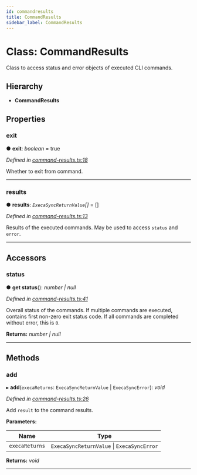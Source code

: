```yaml
---
id: commandresults
title: CommandResults
sidebar_label: CommandResults
---
```


# Class: CommandResults

Class to access status and error objects of executed CLI commands.

## Hierarchy

* **CommandResults**

## Properties

###  exit

● **exit**: *boolean* = true

*Defined in [command-results.ts:18](https://github.com/ozum/intermodular/blob/8cb9a40/src/command-results.ts#L18)*

Whether to exit from command.

___

###  results

● **results**: *`ExecaSyncReturnValue`[]* =  []

*Defined in [command-results.ts:13](https://github.com/ozum/intermodular/blob/8cb9a40/src/command-results.ts#L13)*

Results of the executed commands. May be used to access `status` and `error`.

___

## Accessors

###  status

● **get status**(): *number | null*

*Defined in [command-results.ts:41](https://github.com/ozum/intermodular/blob/8cb9a40/src/command-results.ts#L41)*

Overall status of the commands. If multiple commands are executed, contains first non-zero exit status code.
If all commands are completed without error, this is `0`.

**Returns:** *number | null*

___

## Methods

###  add

▸ **add**(`execaReturns`: `ExecaSyncReturnValue` | `ExecaSyncError`): *void*

*Defined in [command-results.ts:26](https://github.com/ozum/intermodular/blob/8cb9a40/src/command-results.ts#L26)*

Add `result` to the command results.

**Parameters:**

Name | Type |
------ | ------ |
`execaReturns` | `ExecaSyncReturnValue` \| `ExecaSyncError` |

**Returns:** *void*

___